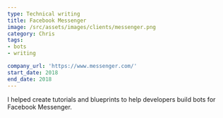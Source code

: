 ```yaml
---
type: Technical writing
title: Facebook Messenger
image: /src/assets/images/clients/messenger.png
category: Chris
tags:
- bots
- writing

company_url: 'https://www.messenger.com/'
start_date: 2018
end_date: 2018
---
```


I helped create tutorials and blueprints to help developers build bots for Facebook Messenger.
